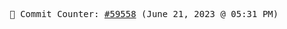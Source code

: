 <p align="center">
    <samp>
        📮 Commit Counter: <a href="https://github.com/Javascript-void0/Javascript-void0/commits/main">#59558</a> (June 21, 2023 @ 05:31 PM)
    </samp>
</p>